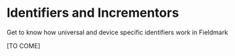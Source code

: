 # Identifiers and Incrementors

Get to know how universal and device specific identifiers work in Fieldmark

[TO COME]

